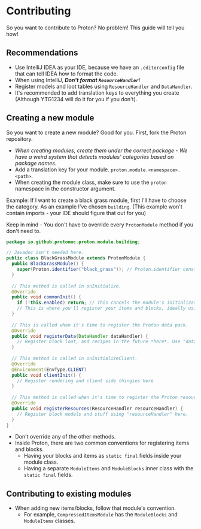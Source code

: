 # Contributing
So you want to contribute to Proton? No problem! This guide will tell you how!

## Recommendations
* Use IntelliJ IDEA as your IDE, because we have an `.editorconfig` file that can tell IDEA how to format the code.
* When using IntelliJ, ***Don't format `ResourceHandler`***!
* Register models and loot tables using `ResourceHandler` and `DataHandler`.
* It's recommended to add translation keys to everything you create (Although YTG1234 will do it for you if you don't).

## Creating a new module
So you want to create a new module? Good for you.
First, fork the Proton repository.

* *When creating modules, create them under the correct package - We have a weird system that detects modules' categories based on package names*.
* Add a translation key for your module. `proton.module.<namespace>.<path>`.
* When creating the module class, make sure to use the `proton` namespace in the constructor argument.

Example:
If I want to create a black grass module, first I'll have to choose the category. As an example I've chosen `building`. (This example won't contain imports - your IDE should figure that out for you)

Keep in mind - You don't have to override every `ProtonModule` method if you don't need to.
```java
package io.github.protonmc.proton.module.building;

// Javadoc isn't needed here.
public class BlackGrassModule extends ProtonModule {
  public BlackGrassModule() {
    super(Proton.identifier("black_grass")); // Proton.identifier constructs an identifier object with the namepsace "proton".
  }
  
  // This method is called in onInitialize.
  @Override
  public void commonInit() {
    if (!this.enabled) return; // This cancels the module's initialization if it's disabled - "enabled" is inherited from "ProtonModule".
    // This is where you'll register your items and blocks, ideally using "ProtonRegisterHandler".
  }
  
  // This is called when it's time to register the Proton data pack.
  @Override
  public void registerData(DataHandler dataHandler) {
    // Register block loot, and recipes in the future *here*. Use "dataHandler" for this.
  }
  
  // This method is called in onInitializeClient.
  @Override
  @Environment(EnvType.CLIENT)
  public void clientInit() {
    // Register rendering and client side thingies here
  }
  
  // This method is called when it's time to register the Proton resource pack.
  @Override
  public void registerResources(ResourceHandler resourceHandler) {
    // Register block models and stuff using "resourceHandler" here.
  }
}
```
* Don't override any of the other methods.
* Inside Proton, there are two common conventions for registering items and blocks.
    * Having your blocks and items as `static final` fields inside your module class.
    * Having a separate `ModuleItems` and `ModuleBlocks` inner class with the `static final` fields.

## Contributing to existing modules
* When adding new items/blocks, follow that module's convention.
    * For example, `CompressedItemsModule` has the `ModuleBlocks` and `ModuleItems` classes.
